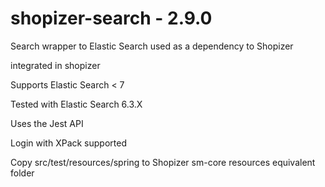 # shopizer-search - 2.9.0

Search wrapper to Elastic Search used as a dependency to Shopizer

integrated in shopizer

Supports Elastic Search < 7

Tested with Elastic Search 6.3.X

Uses the Jest API

Login with XPack supported

Copy src/test/resources/spring to Shopizer sm-core resources equivalent folder
